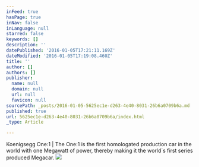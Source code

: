 ```yaml
---
inFeed: true
hasPage: true
inNav: false
inLanguage: null
starred: false
keywords: []
description: ''
datePublished: '2016-01-05T17:21:11.169Z'
dateModified: '2016-01-05T17:19:08.460Z'
title: ''
author: []
authors: []
publisher:
  name: null
  domain: null
  url: null
  favicon: null
sourcePath: _posts/2016-01-05-5625ec1e-d263-4e40-8031-26b6a0709b6a.md
published: true
url: 5625ec1e-d263-4e40-8031-26b6a0709b6a/index.html
_type: Article

---
```

Koenigsegg One:1 | The One:1 is the first homologated production car in the world with one Megawatt of power, thereby making it the world´s first series produced Megacar.
![](https://the-grid-user-content.s3-us-west-2.amazonaws.com/90bca91b-1a74-43bc-bbdd-c6226a71e634.jpg)